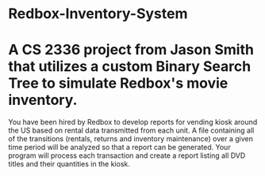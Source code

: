 # Redbox-Inventory-System
# A CS 2336 project from Jason Smith that utilizes a custom Binary Search Tree to simulate Redbox's movie inventory.

You have been hired by Redbox to develop reports for vending kiosk around the US based on rental data transmitted from each unit. A file containing all of the transitions (rentals, returns and inventory maintenance) over a given time period will be analyzed so that a report can be generated. Your program will process each transaction and create a report listing all DVD titles and their quantities in the kiosk.
